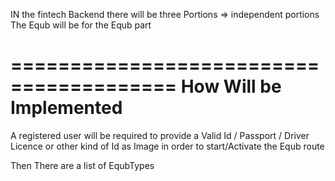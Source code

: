 IN the fintech Backend there will be three Portions => independent portions 
The Equb will be for the Equb part 

======================================== 
         How Will be Implemented  
======================================== 
 
 A registered user will be required to provide a Valid Id / Passport / Driver Licence or other kind of Id as Image in order to start/Activate the Equb route

 Then There are a list of EqubTypes
